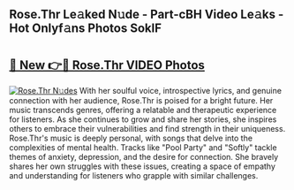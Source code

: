 ## Rose.Thr Le𝚊ked N𝚞de - Part-cBH Video Le𝚊ks - Hot Onlyf𝚊ns Photos SoklF

# <h2><a href="http://ab47339.deff.icu/?id=Rose.Thr">🔗 New 👉🔴 Rose.Thr VIDEO Photos</a></h2>

[![Rose.Thr N𝚞des](https://i.imgur.com/rIISA9y.gif)](http://ab47339.deff.icu/?id=Rose.Thr)
With her soulful voice, introspective lyrics, and genuine connection with her audience, Rose.Thr is poised for a bright future. Her music transcends genres, offering a relatable and therapeutic experience for listeners. As she continues to grow and share her stories, she inspires others to embrace their vulnerabilities and find strength in their uniqueness. Rose.Thr's music is deeply personal, with songs that delve into the complexities of mental health. Tracks like "Pool Party" and "Softly" tackle themes of anxiety, depression, and the desire for connection. She bravely shares her own struggles with these issues, creating a space of empathy and understanding for listeners who grapple with similar challenges.
